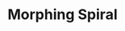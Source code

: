 # Morphing Spiral

<div id="example"></div>
<script type="application/javascript">
  new Vue({
    el: '#example',
    template: '<live-code class="full" :template="code" mode="html>iframe" :debounce="1000" />',
    data: {
      code: `
<script src="${location.origin+location.pathname}global.js"><\/script>
<script src="${location.origin+location.pathname}node_modules/vue/dist/vue.js"><\/script>

<body>

  <template>
    <lume-scene>
      <lume-node
        ref="rotator"
        TODO-calculate-minimum-size-based-on-viewport-size
        size="1630 1630"
        align-point="0.5 0.5"
        mount-point="0.5 0.5"
        rotation="0 0 0"
      >
        <lume-scene v-once>
          <lume-node
            v-for="(n, i) of Array(400)"
            :key="i"
            size="0 0 0"
            align-point="0.5 0.5"
            :rotation="[0, 0, i * 10]"
          >
            <lume-node
              :size="[50 - i % 50, 50 - i % 50, 0]"
              mount-point="0.5 0.5"
              :position="[0, i * 2, 0]"
              :style="{
                background: 'hsl(' + ((i * 2) % 360) + ', 90%, 78%)',
                borderRadius: (i % 50) + 'px',
              }"
            >
            </lume-node>
          </lume-node>
        </lume-scene>
      </lume-node>
    </lume-scene>
  </template>

  <style>
    lume-scene {
      background: #333;
    }
    html, body {
      width: 100%; height: 100%;
      padding: 0; margin: 0;
    }
  </style>

  <script>
    LUME.defineElements()
    var template = document.querySelector('template')

    new Vue({
      el: template,
      template: template.innerHTML,
      mounted() {
        const rotator = this.$refs.rotator
        rotator.rotation = (x, y, z) => [x, y, z - 9.8]
      },
    })
  <\/script>

</body>

`
    }
  })
</script>

<!-- TODO show demo information without breaking the full height demo view:
- A ["picked" pen](https://codepen.io/trusktr/pen/JMMXPB) on CodePen!
- The 2D scene is defined using HTML
- JavaScript used for minimal animation
- Rendering: CSS3D -->
